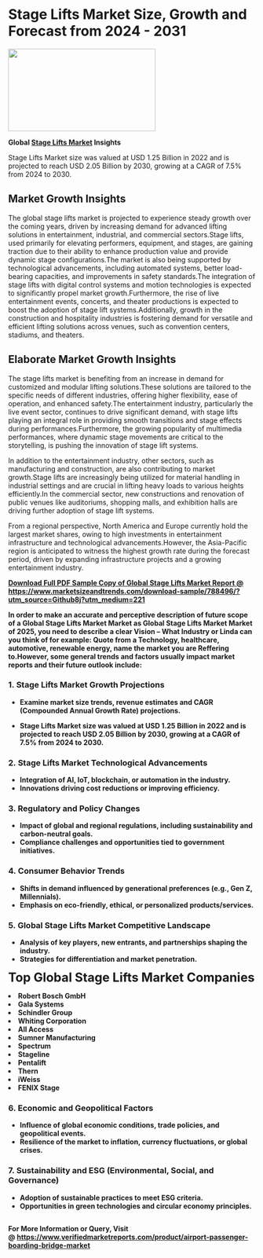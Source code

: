 <H1>Stage Lifts Market Size, Growth and Forecast from 2024 - 2031</H1><img class="aligncenter size-medium wp-image-584254" src="https://thirdeyenews.in/wp-content/uploads/2024/09/Global-Market-Research-300x168.jpeg" alt="" width="300" height="168" /><p><strong>Global&nbsp;<a href="https://www.marketsizeandtrends.com/download-sample/788496/?utm_source=Github8j?utm_medium=221">Stage Lifts Market</a> Insights</strong></p><p>Stage Lifts Market size was valued at USD 1.25 Billion in 2022 and is projected to reach USD 2.05 Billion by 2030, growing at a CAGR of 7.5% from 2024 to 2030.</p><p><h2>Market Growth Insights</h2> <p>The global stage lifts market is projected to experience steady growth over the coming years, driven by increasing demand for advanced lifting solutions in entertainment, industrial, and commercial sectors.Stage lifts, used primarily for elevating performers, equipment, and stages, are gaining traction due to their ability to enhance production value and provide dynamic stage configurations.The market is also being supported by technological advancements, including automated systems, better load-bearing capacities, and improvements in safety standards.The integration of stage lifts with digital control systems and motion technologies is expected to significantly propel market growth.Furthermore, the rise of live entertainment events, concerts, and theater productions is expected to boost the adoption of stage lift systems.Additionally, growth in the construction and hospitality industries is fostering demand for versatile and efficient lifting solutions across venues, such as convention centers, stadiums, and theaters.</p> <p><strong><a href="#"></a></strong></p> <h2>Elaborate Market Growth Insights</h2> <p>The stage lifts market is benefiting from an increase in demand for customized and modular lifting solutions.These solutions are tailored to the specific needs of different industries, offering higher flexibility, ease of operation, and enhanced safety.The entertainment industry, particularly the live event sector, continues to drive significant demand, with stage lifts playing an integral role in providing smooth transitions and stage effects during performances.Furthermore, the growing popularity of multimedia performances, where dynamic stage movements are critical to the storytelling, is pushing the innovation of stage lift systems.</p> <p>In addition to the entertainment industry, other sectors, such as manufacturing and construction, are also contributing to market growth.Stage lifts are increasingly being utilized for material handling in industrial settings and are crucial in lifting heavy loads to various heights efficiently.In the commercial sector, new constructions and renovation of public venues like auditoriums, shopping malls, and exhibition halls are driving further adoption of stage lift systems.</p> <p>From a regional perspective, North America and Europe currently hold the largest market shares, owing to high investments in entertainment infrastructure and technological advancements.However, the Asia-Pacific region is anticipated to witness the highest growth rate during the forecast period, driven by expanding infrastructure projects and a growing entertainment industry.</p> <p><strong><a href="#"></p><p><span class=""><strong>Download Full PDF Sample Copy of Global Stage Lifts Market Report</strong> @ <a href="https://www.marketsizeandtrends.com/download-sample/788496/?utm_source=Github8j?utm_medium=221" target="_blank">https://www.marketsizeandtrends.com/download-sample/788496/?utm_source=Github8j?utm_medium=221</a></span></p><p>In order to make an accurate and perceptive description of future scope of a Global&nbsp;Stage Lifts Market Market as Global&nbsp;Stage Lifts Market Market of 2025, you need to describe a clear Vision &ndash; What Industry or Linda can you think of for example: Quote from a Technology, healthcare, automotive, renewable energy, name the market you are Reffering to.However, some general trends and factors usually impact market reports and their future outlook include:</p><h3>1.&nbsp;<strong>Stage Lifts Market Growth Projections</strong></h3><ul><li>Examine market size trends, revenue estimates and CAGR (Compounded Annual Growth Rate) projections.</li><li><p>Stage Lifts Market size was valued at USD 1.25 Billion in 2022 and is projected to reach USD 2.05 Billion by 2030, growing at a CAGR of 7.5% from 2024 to 2030.</p></li></ul><h3>2.&nbsp;<strong>Stage Lifts Market Technological Advancements</strong></h3><ul><li>Integration of AI, IoT, blockchain, or automation in the industry.</li><li>Innovations driving cost reductions or improving efficiency.</li></ul><h3>3.&nbsp;<strong>Regulatory and Policy Changes</strong></h3><ul><li>Impact of global and regional regulations, including sustainability and carbon-neutral goals.</li><li>Compliance challenges and opportunities tied to government initiatives.</li></ul><h3>4.&nbsp;<strong>Consumer Behavior Trends</strong></h3><ul><li>Shifts in demand influenced by generational preferences (e.g., Gen Z, Millennials).</li><li>Emphasis on eco-friendly, ethical, or personalized products/services.</li></ul><h3>5.&nbsp;<strong>Global Stage Lifts Market Competitive Landscape</strong></h3><ul><li>Analysis of key players, new entrants, and partnerships shaping the industry.</li><li>Strategies for differentiation and market penetration.</li></ul><p data-pm-slice="1 1 []"><span style="color: inherit; font-family: inherit; font-size: 25px;">Top Global Stage Lifts Market Companies</span></p><div class="" data-test-id=""><p><li>Robert Bosch GmbH</li><li> Gala Systems</li><li> Schindler Group</li><li> Whiting Corporation</li><li> All Access</li><li> Sumner Manufacturing</li><li> Spectrum</li><li> Stageline</li><li> Pentalift</li><li> Thern</li><li> iWeiss</li><li> FENIX Stage</li></p></div><h3>6.&nbsp;<strong>Economic and Geopolitical Factors</strong></h3><ul><li>Influence of global economic conditions, trade policies, and geopolitical events.</li><li>Resilience of the market to inflation, currency fluctuations, or global crises.</li></ul><h3>7.&nbsp;<strong>Sustainability and ESG (Environmental, Social, and Governance)</strong></h3><ul><li>Adoption of sustainable practices to meet ESG criteria.</li><li>Opportunities in green technologies and circular economy principles.</li></ul><h2><strong style="font-size: 14px;">For More Information or Query, Visit @&nbsp;</strong><a style="background-color: #ffffff; font-size: 14px;" href="https://www.marketsizeandtrends.com/report/stage-lifts-market/" target="_blank">https://www.verifiedmarketreports.com/product/airport-passenger-boarding-bridge-market</a></h2>